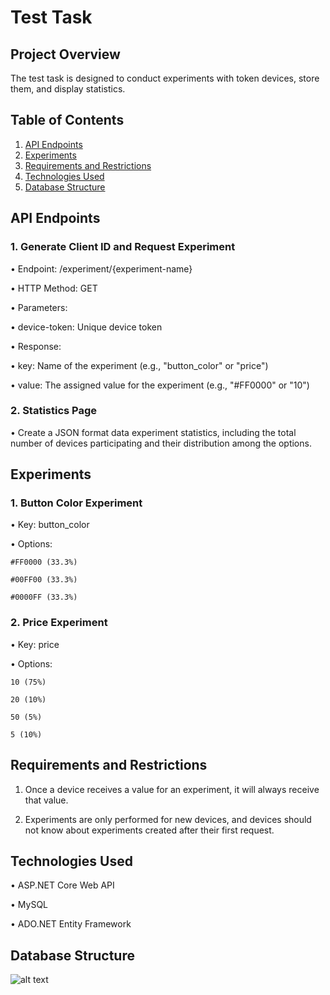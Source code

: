 # Test Task

## Project Overview

The test task is designed to conduct experiments with token devices, store them, and display statistics.
## Table of Contents
1.	[API Endpoints](https://github.com/51xel/Task_1/edit/main/README.md#table-of-contents)
2.	[Experiments](https://github.com/51xel/Task_1/edit/main/README.md#experiments)
3.	[Requirements and Restrictions](https://github.com/51xel/Task_1/edit/main/README.md#requirements-and-restrictions)
4.	[Technologies Used](https://github.com/51xel/Task_1/edit/main/README.md#technologies-used)
5.	[Database Structure](https://github.com/51xel/Task_1/edit/main/README.md#database-structure)
    
## API Endpoints
### 1. Generate Client ID and Request Experiment
   
•	Endpoint: /experiment/{experiment-name}

•	HTTP Method: GET

•	Parameters:

  •	device-token: Unique device token

•	Response:

  •	key: Name of the experiment (e.g., "button_color" or "price")
  
  •	value: The assigned value for the experiment (e.g., "#FF0000" or "10")
  
### 2. Statistics Page 
   
  •	Create a JSON format data experiment statistics, including the total number of devices participating and their distribution among the options.
   
## Experiments

### 1. Button Color Experiment
   
  •	Key: button_color

  •	Options:
  
    #FF0000 (33.3%)
    
    #00FF00 (33.3%)
    
    #0000FF (33.3%)
    
### 2. Price Experiment

  •	Key: price
  
  •	Options:
  
    10 (75%)
    
    20 (10%)
    
    50 (5%)
    
    5 (10%)
    
## Requirements and Restrictions

1.	Once a device receives a value for an experiment, it will always receive that value.
   
2.	Experiments are only performed for new devices, and devices should not know about experiments created after their first request.

## Technologies Used

•	ASP.NET Core Web API

•	MySQL

•	ADO.NET Entity Framework

## Database Structure

![alt text](https://i.imgur.com/JIP5lHM.png)
